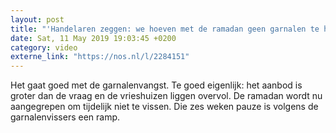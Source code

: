 ```yaml
---
layout: post
title: "'Handelaren zeggen: we hoeven met de ramadan geen garnalen te hebben'"
date: Sat, 11 May 2019 19:03:45 +0200
category: video
externe_link: "https://nos.nl/l/2284151"
---
```


Het gaat goed met de garnalenvangst. Te goed eigenlijk: het aanbod is groter dan de vraag en de vrieshuizen liggen overvol. De ramadan wordt nu aangegrepen om tijdelijk niet te vissen. Die zes weken pauze is volgens de garnalenvissers een ramp.

